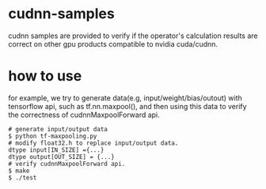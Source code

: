 # cudnn-samples
cudnn samples are provided to verify if the operator's calculation results are correct on other gpu products compatible to nvidia cuda/cudnn.

# how to use
for example, we try to generate data(e.g, input/weight/bias/outout) with tensorflow api, such as tf.nn.maxpool(), and then using this data to verify the correctness of cudnnMaxpoolForward api.

```
# generate input/output data 
$ python tf-maxpooling.py
# modify float32.h to replace input/output data.
dtype input[IN_SIZE] ={...}
dtype output[OUT_SIZE] = {...}
# verify cudnnMaxpoolForward api.
$ make
$ ./test
```
